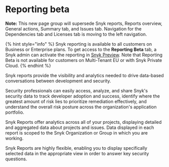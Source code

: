 # Reporting beta

**Note:** This new page group will supersede Snyk reports, Reports overview, General actions, Summary tab, and Issues tab. Navigation for the Dependencies tab and Licenses tab is moving to the left navigation.

{% hint style="info" %}
Snyk reporting is available to all customers on Business or Enterprise plans. To get access to the **Reporting Beta** tab, a Snyk admin can activate the reporting in [Snyk Preview](https://docs.snyk.io/features/user-and-group-management/managing-settings/snyk-preview). Note that Reporting Beta is not available for customers on Multi-Tenant EU or with Snyk Private Cloud.
{% endhint %}

Snyk reports provide the visibility and analytics needed to drive data-based conversations between development and security.

Security professionals can easily access, analyze, and share Snyk's security data to track developer adoption and success, identify where the greatest amount of risk lies to prioritize remediation effectively, and understand the overall risk posture across the organization's application portfolio.

Snyk Reports offer analytics across all of your projects, displaying detailed and aggregated data about projects and issues. Data displayed in each report is scoped to the Snyk Organization or Group in which you are working.

Snyk Reports are highly flexible, enabling you to display specifically selected data in the appropriate view in order to answer key security questions.
